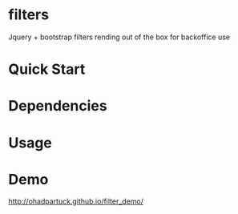 # filters
Jquery + bootstrap filters rending out of the box for backoffice use

# Quick Start


# Dependencies


# Usage


# Demo
http://ohadpartuck.github.io/filter_demo/

